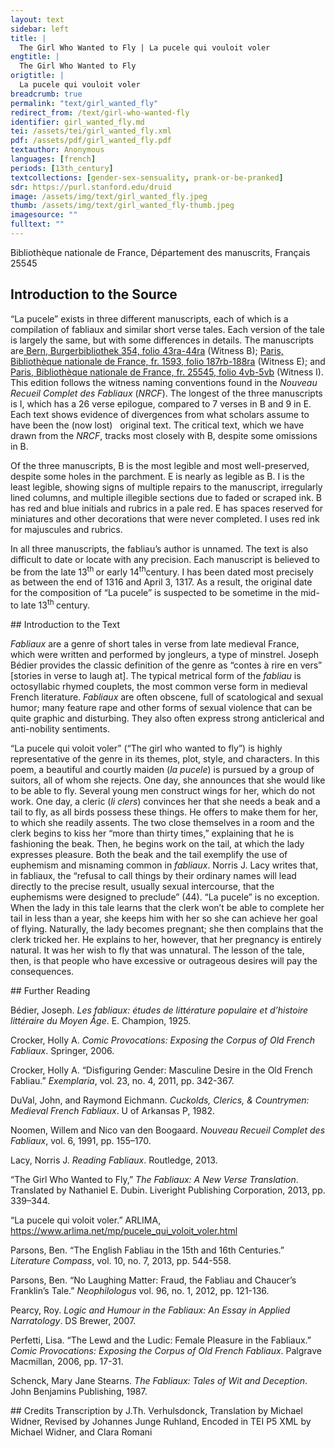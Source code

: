 ```yaml
---
layout: text
sidebar: left
title: |
  The Girl Who Wanted to Fly | La pucele qui vouloit voler
engtitle: |
  The Girl Who Wanted to Fly
origtitle: |
  La pucele qui vouloit voler
breadcrumb: true
permalink: "text/girl_wanted_fly"
redirect_from: /text/girl-who-wanted-fly
identifier: girl_wanted_fly.md
tei: /assets/tei/girl_wanted_fly.xml
pdf: /assets/pdf/girl_wanted_fly.pdf
textauthor: Anonymous
languages: [french]
periods: [13th_century]
textcollections: [gender-sex-sensuality, prank-or-be-pranked]
sdr: https://purl.stanford.edu/druid 
image: /assets/img/text/girl_wanted_fly.jpeg
thumb: /assets/img/text/girl_wanted_fly-thumb.jpeg
imagesource: ""
fulltext: ""
---
```

 Bibliothèque nationale de France, Département des manuscrits, Français 25545
 
## Introduction to the Source 
<p>“La pucele” exists in three different manuscripts, each of which is a compilation of fabliaux and similar short verse tales. Each version of the tale is largely the same, but with some differences in details. The manuscripts are<a href="http://www.e-codices.unifr.ch/en/bbb/0354/43r/0/Sequence-1462"> Bern, Burgerbibliothek 354, folio 43ra-44ra</a> (Witness B); <a href="http://gallica.bnf.fr/ark:/12148/btv1b6000803p">Paris, Bibliothèque nationale de France, fr. 1593, folio 187rb-188ra</a> (Witness E); and<a href="http://gallica.bnf.fr/ark:/12148/btv1b10525826x/f18.image.r"> Paris, Bibliothèque nationale de France, fr. 25545, folio 4vb-5vb</a> (Witness I). This edition follows the witness naming conventions found in the <i>Nouveau Recueil Complet des Fabliaux</i> (<i>NRCF</i>). The longest of the three manuscripts is I, which has a 26 verse epilogue, compared to 7 verses in B and 9 in E. Each text shows evidence of divergences from what scholars assume to have been the (now lost)   original text. The critical text, which we have drawn from the <i>NRCF</i>, tracks most closely with B, despite some omissions in B.</p> <p>Of the three manuscripts, B is the most legible and most well-preserved, despite some holes in the parchment. E is nearly as legible as B. I is the least legible, showing signs of multiple repairs to the manuscript, irregularly lined columns, and multiple illegible sections due to faded or scraped ink. B has red and blue initials and rubrics in a pale red. E has spaces reserved for miniatures and other decorations that were never completed. I uses red ink for majuscules and rubrics.</p> <p>In all three manuscripts, the fabliau’s author is unnamed. The text is also difficult to date or locate with any precision. Each manuscript is believed to be from the late 13<sup>th </sup>or early 14<sup>th</sup>century. I has been dated most precisely as between the end of 1316 and April 3, 1317. As a result, the original date for the composition of “La pucele” is suspected to be sometime in the mid- to late 13<sup>th </sup>century.</p>
## Introduction to the Text 
<p><i>Fabliaux </i>are a genre of short tales in verse from late medieval France, which were written and performed by jongleurs, a type of minstrel. Joseph Bédier provides the classic definition of the genre as “contes à rire en vers” [stories in verse to laugh at]. The typical metrical form of the <i>fabliau</i> is octosyllabic rhymed couplets, the most common verse form in medieval French literature. <i>Fabliaux</i> are often obscene, full of scatological and sexual humor; many feature rape and other forms of sexual violence that can be quite graphic and disturbing. They also often express strong anticlerical and anti-nobility sentiments.</p> <p>“La pucele qui voloit voler” (“The girl who wanted to fly”) is highly representative of the genre in its themes, plot, style, and characters. In this poem, a beautiful and courtly maiden (<i>la pucele</i>) is pursued by a group of suitors, all of whom she rejects. One day, she announces that she would like to be able to fly. Several young men construct wings for her, which do not work. One day, a cleric (<i>li clers</i>) convinces her that she needs a beak and a tail to fly, as all birds possess these things. He offers to make them for her, to which she readily assents. The two close themselves in a room and the clerk begins to kiss her “more than thirty times,” explaining that he is fashioning the beak. Then, he begins work on the tail, at which the lady expresses pleasure. Both the beak and the tail exemplify the use of euphemism and misnaming common in <i>fabliaux</i>. Norris J. Lacy writes that, in fabliaux, the “refusal to call things by their ordinary names will lead directly to the precise result, usually sexual intercourse, that the euphemisms were designed to preclude” (44). “La pucele” is no exception. When the lady in this tale learns that the clerk won’t be able to complete her tail in less than a year, she keeps him with her so she can achieve her goal of flying. Naturally, the lady becomes pregnant; she then complains that the clerk tricked her. He explains to her, however, that her pregnancy is entirely natural. It was her wish to fly that was unnatural. The lesson of the tale, then, is that people who have excessive or outrageous desires will pay the consequences.</p>
## Further Reading 
<p>Bédier, Joseph.<em> Les fabliaux: études de littérature populaire et d’histoire littéraire du Moyen Âge</em>. E. Champion, 1925.</p> <p>Crocker, Holly A. <em>Comic Provocations: Exposing the Corpus of Old French Fabliaux</em>. Springer, 2006.</p> <p>Crocker, Holly A. “Disfiguring Gender: Masculine Desire in the Old French Fabliau.” <em>Exemplaria</em>, vol. 23, no. 4, 2011, pp. 342-367.</p> <p>DuVal, John, and Raymond Eichmann.<em> Cuckolds, Clerics, & Countrymen: Medieval French Fabliaux</em>. U of Arkansas P, 1982. </p> <p>Noomen, Willem and Nico van den Boogaard. <em>Nouveau Recueil Complet des Fabliaux</em>, vol. 6, 1991, pp. 155­–170.</p> <p>Lacy, Norris J. <em>Reading Fabliaux</em>. Routledge, 2013.</p> <p>“The Girl Who Wanted to Fly,” <em>The Fabliaux: A New Verse Translation</em>. Translated by Nathaniel E. Dubin. Liveright Publishing Corporation, 2013, pp. 339–344.</p> <p>“La pucele qui voloit voler.” ARLIMA, <a href="https://www.arlima.net/mp/pucele_qui_voloit_voler.html">https://www.arlima.net/mp/pucele_qui_voloit_voler.html</a></p> <p>Parsons, Ben. “The English Fabliau in the 15th and 16th Centuries.”<em> Literature Compass</em>, vol. 10, no. 7, 2013, pp. 544-558.</p> <p>Parsons, Ben. “No Laughing Matter: Fraud, the Fabliau and Chaucer’s Franklin’s Tale.” <em>Neophilologus</em> vol. 96, no. 1, 2012, pp. 121-136.</p> <p>Pearcy, Roy. <em>Logic and Humour in the Fabliaux: An Essay in Applied Narratology</em>. DS Brewer, 2007.</p> <p>Perfetti, Lisa. “The Lewd and the Ludic: Female Pleasure in the Fabliaux.” <em>Comic Provocations: Exposing the Corpus of Old French Fabliaux</em>. Palgrave Macmillan, 2006, pp. 17-31.</p> <p>Schenck, Mary Jane Stearns. <em>The Fabliaux: Tales of Wit and Deception</em>. John Benjamins Publishing, 1987.</p>
## Credits
Transcription by J.Th. Verhulsdonck, Translation by Michael Widner, Revised by Johannes Junge Ruhland, Encoded in TEI P5 XML by Michael Widner,  and Clara Romani
